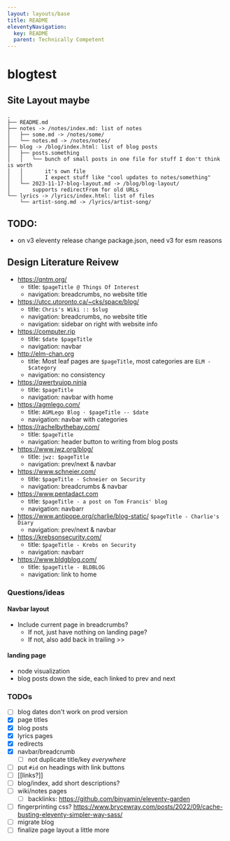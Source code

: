```yaml
---
layout: layouts/base
title: README
eleventyNavigation:
  key: README
  parent: Technically Competent
---
```

# blogtest

## Site Layout maybe
```
.
├── README.md
├── notes -> /notes/index.md: list of notes
│   ├── some.md -> /notes/some/
│   └── notes.md -> /notes/notes/
├── blog -> /blog/index.html: list of blog posts
│   ├── posts.something
│   │   └── bunch of small posts in one file for stuff I don't think is worth
│   │       it's own file
│   │       I expect stuff like "cool updates to notes/something"
│   └── 2023-11-17-blog-layout.md -> /blog/blog-layout/
│       supports redirectFrom for old URLs
└── lyrics -> /lyrics/index.html: list of files
    └── artist-song.md -> /lyrics/artist-song/
```

## TODO:
* on v3 eleventy release change package.json, need v3 for esm reasons

## Design Literature Reivew
* https://qntm.org/
  * title: `$pageTitle @ Things Of Interest`
  * navigation: breadcrumbs, no website title
* https://utcc.utoronto.ca/~cks/space/blog/
  * title: `Chris's Wiki :: $slug`
  * navigation: breadcrumbs, no website title
  * navigation: sidebar on right with website info
* https://computer.rip
  * title: `$date $pageTitle`
  * navigation: navbar
* http://elm-chan.org
  * title: Most leaf pages are `$pageTitle`, most categories are `ELM - $category`
  * navigation: no consistency
* https://qwertyuiop.ninja
  * title: `$pageTitle`
  * navigation: navbar with home
* https://agmlego.com/
  * title: `AGMLego Blog · $pageTitle -- $date`
  * navigation: navbar with categories
* https://rachelbythebay.com/
  * title: `$pageTitle`
  * navigation: header button to writing from blog posts
* https://www.jwz.org/blog/
  * title: `jwz: $pageTitle`
  * navigation: prev/next & navbar
* https://www.schneier.com/
  * title: `$pageTitle - Schneier on Security`
  * navigation: breadcrumbs & navbar
* https://www.pentadact.com
  * title: `$pageTitle - a post on Tom Francis' blog`
  * navigation: navbarr
* https://www.antipope.org/charlie/blog-static/  `$pageTitle - Charlie's Diary`
  * navigation: prev/next & navbar
* https://krebsonsecurity.com/
  * title: `$pageTitle - Krebs on Security`
  * navigation: navbarr
* https://www.bldgblog.com/
  * title: `$pageTitle - BLDBLOG`
  * navigation: link to home

### Questions/ideas
#### Navbar layout
* Include current page in breadcrumbs?
  * If not, just have nothing on landing page?
  * If not, also add back in trailing >>

#### landing page
* node visualization
* blog posts down the side, each linked to prev and next

### TODOs
* [ ] blog dates don't work on prod version
* [x] page titles
* [x] blog posts
* [x] lyrics pages
* [x] redirects
* [x] navbar/breadcrumb
  * [ ] not duplicate title/key *everywhere*
* [ ] put `#id` on headings with link buttons
* [ ] [[links?]]
* [ ] blog/index, add short descriptions?
* [ ] wiki/notes pages
  * [ ] backlinks: https://github.com/binyamin/eleventy-garden
* [ ] fingerprinting css? https://www.brycewray.com/posts/2022/09/cache-busting-eleventy-simpler-way-sass/
* [ ] migrate blog
* [ ] finalize page layout a little more
